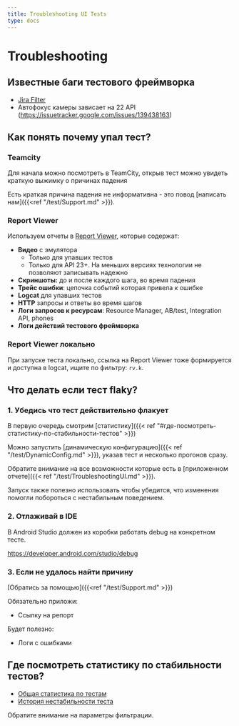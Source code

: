 ```yaml
---
title: Troubleshooting UI Tests
type: docs
---
```


# Troubleshooting

## Известные баги тестового фреймворка

- [Jira Filter](http://links.k.avito.ru/Dg)
- Автофокус камеры зависает на 22 API (https://issuetracker.google.com/issues/139438163)

## Как понять почему упал тест?

### Teamcity

Для начала можно посмотреть в TeamCity, открыв тест можно увидеть краткую выжимку о причинах падения

Есть краткая причина падения не информативна - это повод [написать нам]({{<ref "/test/Support.md" >}}).

### Report Viewer

Используем отчеты в [Report Viewer](http://links.k.avito.ru/cfxRp7KAg), которые содержат:

- **Видео** с эмулятора
    - Только для упавших тестов
    - Только для API 23+. На меньших версиях технологии не позволяют записывать надежно
- **Скриншоты:** до и после каждого шага, во время падения
- **Трейс ошибки**: цепочка событий которая привела к ошибке
- **Logcat** для упавших тестов
- **HTTP** запросы и ответы во время шагов
- **Логи запросов к ресурсам**: Resource Manager, AB/test, Integration API, phones
- **Логи действий тестового фреймворка**

### Report Viewer локально

При запуске теста локально, ссылка на Report Viewer тоже формируется и доступна в logcat, ищите по фильтру: `rv.k`.

## Что делать если тест flaky?

### 1. Убедись что тест действительно флакует

В первую очередь смотрим [статистику]({{< ref "#где-посмотреть-статистику-по-стабильности-тестов" >}})

Можно запустить [динамическую конфигурацию]({{< ref "/test/DynamicConfig.md" >}}), указав тест и несколько прогонов сразу.

Обратите внимание на все возможности которые есть в [приложенном отчете]({{< ref "/test/TroubleshootingUI.md" >}}).

Запуск также полезно использовать чтобы убедится, что изменения помогли побороться с нестабильным поведением.

### 2. Отлаживай в IDE

В Android Studio должен из коробки работать debug на конкретном тесте.

https://developer.android.com/studio/debug

### 3. Если не удалось найти причину

[Обратись за помощью]({{<ref "/test/Support.md" >}})

Обязательно приложи:

- Ссылку на репорт
 
Будет полезно: 

- Логи с ошибками

## Где посмотреть статистику по стабильности тестов?

- [Общая статистика по тестам](http://links.k.avito.ru/FR)
- [История нестабильности теста](http://links.k.avito.ru/5W)

Обратите внимание на параметры фильтрации.
